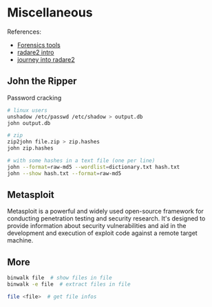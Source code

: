 # Miscellaneous

References:

- [Forensics tools](https://www.hackingarticles.in/forensics-tools-kali/)
- [radare2 intro](https://insinuator.net/2016/08/reverse-engineering-with-radare2-intro/)
- [journey into radare2](https://www.megabeets.net/a-journey-into-radare-2-part-1/)

## John the Ripper

Password cracking

```bash
# linux users
unshadow /etc/passwd /etc/shadow > output.db
john output.db

# zip
zip2john file.zip > zip.hashes
john zip.hashes

# with some hashes in a text file (one per line)
john --format=raw-md5 --wordlist=dictionary.txt hash.txt
john --show hash.txt --format=raw-md5
```

## Metasploit

Metasploit is a powerful and widely used open-source framework for conducting
penetration testing and security research. It's designed to provide information
about security vulnerabilities and aid in the development and execution of
exploit code against a remote target machine.

## More

```bash
binwalk file  # show files in file
binwalk -e file  # extract files in file

file <file>  # get file infos
```
